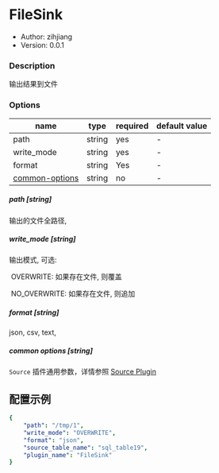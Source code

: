 # FileSink

* Author: zihjiang
* Version: 0.0.1

### Description

输出结果到文件

### Options

| name                                     | type   | required | default value |
| ---------------------------------------- | ------ | -------- | ------------- |
| path                                     | string | yes      | -             |
| write_mode                               | string | yes      | -             |
| format                                   | string | Yes      | -             |
| [common-options](#common-options-string) | string | no       | -             |



##### path [string]

输出的文件全路径, 

##### write_mode [string]

输出模式, 可选: 

​	OVERWRITE: 如果存在文件, 则覆盖

​	NO_OVERWRITE: 如果存在文件, 则追加

##### format [string]

json, csv, text, 

##### common options [string]

`Source` 插件通用参数，详情参照 [Source Plugin](/zh-cn/v2/flink/configuration/source-plugins/)

## 配置示例

```yaml
{
    "path": "/tmp/1",
    "write_mode": "OVERWRITE",
    "format": "json",
    "source_table_name": "sql_table19",
    "plugin_name": "FileSink"
}
```
